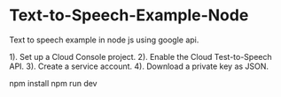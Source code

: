 # Text-to-Speech-Example-Node
Text to speech example in node js using google api.


1). Set up a Cloud Console project.
2). Enable the Cloud Test-to-Speech API.
3). Create a service account.
4). Download a private key as JSON.

npm install
npm run dev
